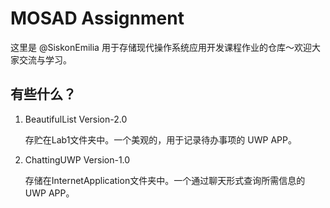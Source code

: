 # MOSAD Assignment

这里是 @SiskonEmilia 用于存储现代操作系统应用开发课程作业的仓库～欢迎大家交流与学习。

## 有些什么？

1. BeautifulList Version-2.0

    存贮在Lab1文件夹中。一个美观的，用于记录待办事项的 UWP APP。

1. ChattingUWP Version-1.0

    存储在InternetApplication文件夹中。一个通过聊天形式查询所需信息的 UWP APP。
